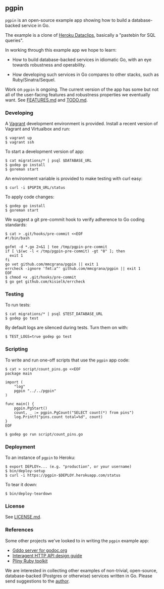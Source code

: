 ## pgpin

`pgpin` is an open-source example app showing how to build
a database-backed service in Go.

The example is a clone of [Heroku Dataclips](https://dataclips.heroku.com),
basically a "pastebin for SQL queries".

In working through this example app we hope to learn:

* How to build database-backed services in idiomatic Go, with an
  eye towards robustness and operability.

* How developing such services in Go compares to other
  stacks, such as Ruby/Sinatra/Sequel.

Work on `pgpin` is ongoing. The current version of the app has some
but not all of the user-facing features and robustness properties we
eventually want. See [FEATURES.md](FEATURES.md) and
[TODO.md](TODO.md).

### Developing

A [Vagrant](http://www.vagrantup.com/) development
environment is provided. Install a recent version of Vagrant
and Virtualbox and run:

```console
$ vagrant up
$ vagrant ssh
```

To start a development version of app:

```console
$ cat migrations/* | psql $DATABASE_URL
$ godep go install
$ goreman start
```

An environment variable is provided to make testing with
curl easy:

```console
$ curl -i $PGPIN_URL/status
```

To apply code changes:

```console
$ godep go install
$ goreman start
```

We suggest a git pre-commit hook to verify adherence to Go coding
standards:

```console
$ cat > .git/hooks/pre-commit <<EOF
#!/bin/bash

gofmt -d *.go 2>&1 | tee /tmp/pgpin-pre-commit
if [ \$(wc -l < /tmp/pgpin-pre-commit) -gt "0" ]; then
  exit 1
fi
go vet github.com/mmcgrana/pgpin || exit 1
errcheck -ignore 'fmt:a^' github.com/mmcgrana/pgpin || exit 1
EOF
$ chmod +x .git/hooks/pre-commit
$ go get github.com/kisielk/errcheck
```

### Testing

To run tests:

```console
$ cat migrations/* | psql $TEST_DATABASE_URL
$ godep go test
```

By default logs are silenced during tests. Turn them on
with:

```console
$ TEST_LOGS=true godep go test
```

### Scripting

To write and run one-off scripts that use the `pgpin` app code:

```console
$ cat > script/count_pins.go <<EOF
package main

import (
	"log"
	pgpin "../../pgpin"
)

func main() {
    pgpin.PgStart()
    count, _ := pgpin.PgCount("SELECT count(*) from pins")
    log.Printf("pins.count total=%d", count)
}
EOF

$ godep go run script/count_pins.go
```

### Deployment

To an instance of `pgpin` to Heroku:

```console
$ export DEPLOY=... (e.g. "production", or your username)
$ bin/deploy-setup
$ curl -i https://pgpin-$DEPLOY.herokuapp.com/status
```

To tear it down:

```console
$ bin/deploy-teardown
```

### License

See [LICENSE.md](LICENSE.md).

### References

Some other projects we've looked to in writing the `pgpin`
example app:

* [Gddo server for godoc.org](https://github.com/golang/gddo)
* [Interagent HTTP API design guide](https://github.com/interagent/http-api-design)
* [Pliny Ruby toolkit](https://github.com/interagent/pliny)

We are interested in collecting other examples of non-trivial,
open-source, database-backed (Postgres or otherwise) services
written in Go. Please send suggestions to the
[author](https://twitter.com/mmcgrana).
